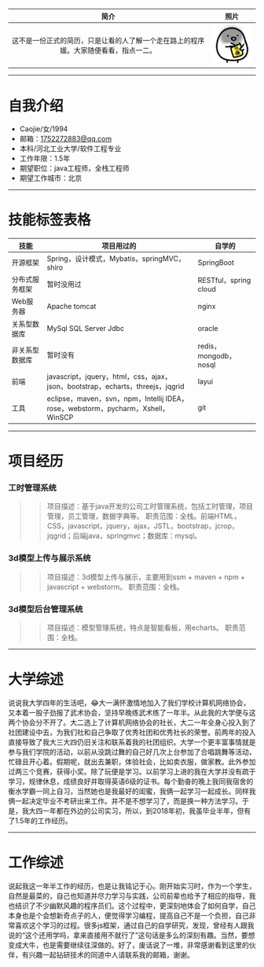 
| 简介          |  照片  |
| :---------:   | :--------:  |
| 这不是一份正式的简历，只是让看的人了解一个走在路上的程序媛。大家随便看看，指点一二。    |   ![Caojie](https://github.com/caoyuanbao/me/blob/master/ilike.gif?raw=true)     |


***
# 自我介绍
 - Caojie/女/1994 
 - 邮箱：1752272883@qq.com
 - 本科/河北工业大学/软件工程专业
 - 工作年限：1.5年
 - 期望职位：java工程师，全栈工程师
 - 期望工作城市：北京
***
# 技能标签表格

技能  |  项目用过的   |   自学的
---|---|---
开源框架  |  Spring，设计模式，Mybatis，springMVC，shiro  |   SpringBoot
分布式服务框架  |  暂时没用过  |  RESTful，spring cloud
Web服务器  |  Apache tomcat  |nginx
关系型数据库  |MySql SQL Server Jdbc  |  oracle
非关系型数据库  |  暂时没有  | redis，mongodb，nosql
前端  |  javascript，jquery，html，css，ajax，json，bootstrap，echarts，threejs，jqgrid  |  layui
工具  | eclipse，maven，svn，npm，Intellij IDEA，rose，webstorm，pycharm，Xshell，WinSCP  |   git

***
# 项目经历
### 工时管理系统 
> >项目描述：基于java开发的公司工时管理系统，包括工时管理，项目管理，员工管理，数据字典等。 
> >职责范围：全栈。前端HTML，CSS，javascript，jquery，ajax，JSTL，bootstrap，jcrop，jqgrid；后端java，springmvc；数据库：mysql。

### 3d模型上传与展示系统 
> >项目描述：3d模型上传与展示，主要用到ssm + maven + npm + javascript + webstorm。 
> >职责范围：全栈。

### 3d模型后台管理系统 
> >项目描述：模型管理系统，特点是智能看板，用echarts。 
> >职责范围：全栈。
***
# 大学综述
说说我大学四年的生活吧，:joy:大一满怀激情地加入了我们学校计算机网络协会，又本着一股子劲报了武术协会，坚持早晚练武术练了一年半。从此我的大学便与这两个协会分不开了。大二选上了计算机网络协会的社长，大二一年全身心投入到了社团建设中去，为我们社和自己争取了优秀社团和优秀社长的荣誉。前两年的投入直接导致了我大三大四仍旧关注和联系着我的社团组织。大学一个更丰富事情就是参与我们学院的活动，以前从没跳过舞的自己好几次上台参加了合唱跳舞等活动，忙碌且开心着。假期呢，就出去兼职，体验社会，比如卖衣服，做家教。此外参加过两三个竞赛，获得小奖。除了玩便是学习。以前学习上进的我在大学并没有疏于学习，规律休息，成绩良好并取得英语6级的证书。每个勤奋的晚上我同我宿舍的衡水学霸一同上自习，当然她也是我最好的闺蜜，我俩一起学习一起成长。同样我俩一起决定毕业不考研出来工作。并不是不想学习了，而是换一种方法学习。于是，我大四一年都在外边的公司实习，所以，到2018年初，我虽毕业半年，但有了1.5年的工作经历。
***
# 工作综述
说起我这一年半工作的经历，也是让我铭记于心。刚开始实习时，作为一个学生，自然是最菜的，自己也知道并尽力学习与实践，公司前辈也给予了相应的指导，我也结识了不少幽默风趣的程序员们。这个过程中，更深刻地体会了如何自学，自己本身也是个会想新奇点子的人，便觉得学习编程，提高自己不是一个负担，自己非常喜欢这个学习的过程。很多js框架，通过自己的自学研究，发现，曾经有人跟我说的“这个还用学吗，拿来直接用不就行了”这句话是多么的深刻有趣。当然，要想变成大牛，也是需要继续往深做的。好了，废话说了一堆，非常感谢看到这里的伙伴，有兴趣一起钻研技术的同道中人请联系我的邮箱，谢谢。
